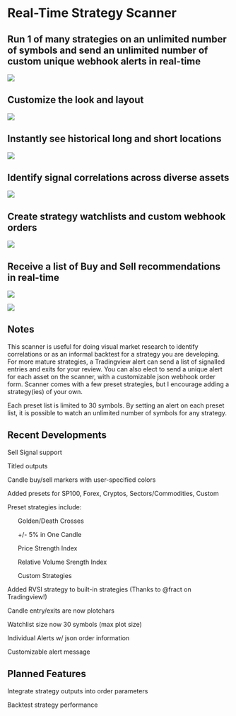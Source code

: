 # Real-Time Strategy Scanner 

## Run 1 of many strategies on an unlimited number of symbols and send an unlimited number of custom unique webhook alerts in real-time

<img src="https://s3.tradingview.com/snapshots/b/B3eXPFdh.png"></img>

## Customize the look and layout

<img src="https://i.imgur.com/r6uGIZJ.png"></img>

## Instantly see historical long and short locations

<img src="https://s3.tradingview.com/snapshots/t/Tb31gtqF.png"></img>

## Identify signal correlations across diverse assets

<img src="https://s3.tradingview.com/snapshots/4/40LKm2up.png"></img>

## Create strategy watchlists and custom webhook orders

<img src="https://i.imgur.com/xSJdh0G.png"></img>

## Receive a list of Buy and Sell recommendations in real-time 

<img src="https://i.imgur.com/tdX2Xe2.png"></img>

<img src="https://i.imgur.com/P2czHtb.jpg"></img>

## Notes

This scanner is useful for doing visual market research to identify correlations or as an informal backtest for a strategy you are developing.  For more mature strategies, a Tradingview alert can send a list of signalled entries and exits for your review.  You can also elect to send a unique alert for each asset on the scanner, with a customizable json webhook order form.  Scanner comes with a few preset strategies, but I encourage adding a strategy(ies) of your own.

Each preset list is limited to 30 symbols.  By setting an alert on each preset list, it is possible to watch an unlimited number of symbols for any strategy.

## Recent Developments

Sell Signal support

Titled outputs

Candle buy/sell markers with user-specified colors

Added presets for SP100, Forex, Cryptos, Sectors/Commodities, Custom

Preset strategies include:
<ul>Golden/Death Crosses</ul>
<ul>+/- 5% in One Candle</ul>
<ul>Price Strength Index</ul>
<ul>Relative Volume Srength Index</ul> 
<ul>Custom Strategies</ul>

Added RVSI strategy to built-in strategies (Thanks to @fract on Tradingview!)

Candle entry/exits are now plotchars

Watchlist size now 30 symbols (max plot size)

Individual Alerts w/ json order information

Customizable alert message

## Planned Features

Integrate strategy outputs into order parameters

Backtest strategy performance


